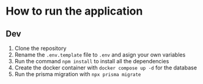 # How to run the application

## Dev

1. Clone the repository
2. Rename the ```.env.template``` file to ```.env``` and asign your own variables
3. Run the command ```npm install``` to install all the dependencies
4. Create the docker container with ```docker compose up -d```  for the database
5. Run the prisma migration with ```npx prisma migrate``` 